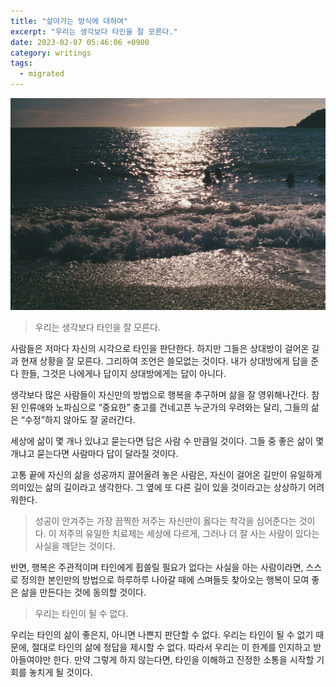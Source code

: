 ```yaml
---
title: "살아가는 방식에 대하여"
excerpt: "우리는 생각보다 타인을 잘 모른다."
date: 2023-02-07 05:46:06 +0900
category: writings
tags:
  - migrated
---
```


![](/assets/images/WrwwQUQ.jpg)

> 우리는 생각보다 타인을 잘 모른다. 
  
사람들은 저마다 자신의 시각으로 타인을 판단한다. 하지만 그들은 상대방이 걸어온 길과 현재 상황을 잘 모른다. 그리하여 조언은 쓸모없는 것이다. 내가 상대방에게 답을 준다 한들, 그것은 나에게나 답이지 상대방에게는 답이 아니다.  
  
생각보다 많은 사람들이 자신만의 방법으로 행복을 추구하며 삶을 잘 영위해나간다. 참된 인류애와 노파심으로 “중요한” 충고를 건네고픈 누군가의 우려와는 달리, 그들의 삶은 “수정”하지 않아도 잘 굴러간다.  
  
세상에 삶이 몇 개나 있냐고 묻는다면 답은 사람 수 만큼일 것이다. 그들 중 좋은 삶이 몇 개냐고 묻는다면 사람마다 답이 달라질 것이다.  
  
고통 끝에 자신의 삶을 성공까지 끌어올려 놓은 사람은, 자신이 걸어온 길만이 유일하게 의미있는 삶의 길이라고 생각한다. 그 옆에 또 다른 길이 있을 것이라고는 상상하기 어려워한다.

> 성공이 안겨주는 가장 끔찍한 저주는 자신만이 옳다는 착각을 심어준다는 것이다. 이 저주의 유일한 치료제는 세상에 다르게, 그러나 더 잘 사는 사람이 있다는 사실을 깨닫는 것이다. 

  
반면, 행복은 주관적이며 타인에게 휩쓸릴 필요가 없다는 사실을 아는 사람이라면, 스스로 정의한 본인만의 방법으로 하루하루 나아갈 때에 스며들듯 찾아오는 행복이 모여 좋은 삶을 만든다는 것에 동의할 것이다.  
  

> 우리는 타인이 될 수 없다.

  
우리는 타인의 삶이 좋은지, 아니면 나쁜지 판단할 수 없다. 우리는 타인이 될 수 없기 때문에, 절대로 타인의 삶에 정답을 제시할 수 없다. 따라서 우리는 이 한계를 인지하고 받아들여야만 한다. 만약 그렇게 하지 않는다면, 타인을 이해하고 진정한 소통을 시작할 기회를 놓치게 될 것이다.